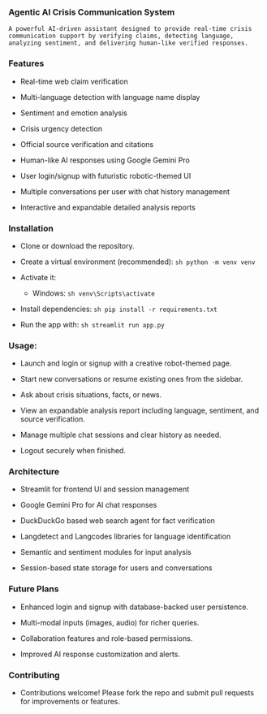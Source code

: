 ### Agentic AI Crisis Communication System
    A powerful AI-driven assistant designed to provide real-time crisis communication support by verifying claims, detecting language, analyzing sentiment, and delivering human-like verified responses.

### Features
- Real-time web claim verification

- Multi-language detection with language name display

- Sentiment and emotion analysis

- Crisis urgency detection

- Official source verification and citations

- Human-like AI responses using Google Gemini Pro

- User login/signup with futuristic robotic-themed UI

- Multiple conversations per user with chat history management

- Interactive and expandable detailed analysis reports

### Installation
   - Clone or download the repository.

   - Create a virtual environment (recommended):
        ```sh python -m venv venv ```

   - Activate it:

       - Windows: ```sh venv\Scripts\activate ```

   - Install dependencies:
        ```sh pip install -r requirements.txt ```


   - Run the app with:
        ```sh streamlit run app.py ```

### Usage:
- Launch and login or signup with a creative robot-themed page.

- Start new conversations or resume existing ones from the sidebar.

- Ask about crisis situations, facts, or news.

- View an expandable analysis report including language, sentiment, and source verification.

- Manage multiple chat sessions and clear history as needed.

- Logout securely when finished.

### Architecture
- Streamlit for frontend UI and session management

- Google Gemini Pro for AI chat responses

- DuckDuckGo based web search agent for fact verification

- Langdetect and Langcodes libraries for language identification

- Semantic and sentiment modules for input analysis

- Session-based state storage for users and conversations

### Future Plans
- Enhanced login and signup with database-backed user persistence.

- Multi-modal inputs (images, audio) for richer queries.

- Collaboration features and role-based permissions.

- Improved AI response customization and alerts.

### Contributing
- Contributions welcome! Please fork the repo and submit pull requests for improvements or features.


